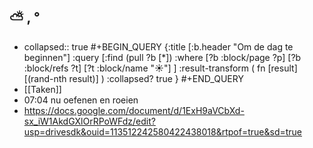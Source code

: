 ## ⛅ , °
- collapsed:: true
  #+BEGIN_QUERY 
  {:title [:b.header "Om de dag te beginnen"]
   :query [:find (pull ?b [*])
     :where 
       [?b :block/page ?p]
       [?b :block/refs ?t]
       [?t :block/name "☀️"]
   ]
   :result-transform ( fn [result] [(rand-nth result)] )
   :collapsed? true
  }
  #+END_QUERY
- [[Taken]]
- 07:04 nu oefenen en roeien
- https://docs.google.com/document/d/1ExH9aVCbXd-sx_iW1AkdGXlOrRPoWFdz/edit?usp=drivesdk&ouid=113512242580422438018&rtpof=true&sd=true
